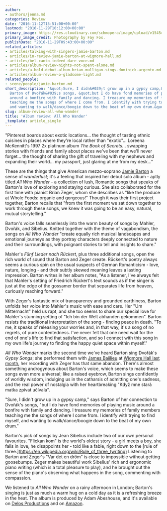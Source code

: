 ```yaml
---
author:
- authors/jenna.md
categories: Review
date: "2016-11-12T15:51:00+00:00"
lastmod: "2016-11-29T10:12:00+00:00"
primary_image: https://res.cloudinary.com/schmopera/image/upload/v1545409169/media/webhook-uploads/1478965911421/2016-11-12---All-Who-Wander-Cover.jpg.jpg
primary_image_credit: Photography by Fay Fox.
publishDate: "2016-11-29T09:43:00+00:00"
related_articles:
- articles/talking-with-singers-jamie-barton.md
- articles/in-review-jamie-barton-at-wigmore-hall.md
- articles/bel-canto-indeed-dare-voce.md
- articles/album-review-nights-not-spent-alone.md
- articles/a-bold-debut-album-brian-mulligan-sings-dominick-argento.md
- articles/album-review-o-gladsome-light.md
related_people:
- scene/people/jamie-barton.md
short_description: '&quot;Sure, I didn&#039;t grow up in a gypsy camp,&quot; says
  Barton of Dvořák&#039;s songs, &quot;but I do have fond memories of playing music
  around a bonfire with family and dancing. I treasure my memories of family members
  teaching me the songs of where I come from. I identify with trying to find myself,
  and wanting to walk/dance/boogie down to the beat of my own drum.&quot;'
slug: album-review-all-who-wander
title: 'Album review: All Who Wander'
_template: article_single
---
```


"Pinterest boards about exotic locations... the thought of tasting ethnic cuisines in places where they're local rather than "exotic"... Loreena McKennitt's 1997 2x platinum album *The Book of Secrets*... swapping stories with friends and family about places we've been that we'll never forget... the thought of sharing the gift of traveling with my nephews and expanding their world... my passport, just glaring at me from my desk..."

These are the things that give American mezzo-soprano [Jamie Barton](/talking-with-singers-jamie-barton/) a sense of *wanderlust*; it's a feeling that inspired her debut solo album - aptly titled *All Who Wander* - a collection of lush, Romantic songs that speaks of Barton's love of exploring and staying curious. She also collaborated for the first time with pianist Brian Zeger, whom she describes as "like the produce at Whole Foods: organic and gorgeous!" Though it was their first project together, Barton recalls that "from the first moment we sat down together to work through these songs, we knew it was going to be an easy, natural, mutual storytelling."

Barton's voice falls seamlessly into the warm beauty of songs by Mahler, Dvořák, and Sibelius. Knitted together with the theme of vagabondism, the songs on *All Who Wander* "create equally rich musical landscapes and emotional journeys as they portray characters deeply connected to nature and their surroundings, with poignant stories to tell and insights to share."

Mahler's *Fünf Lieder nach Rückert*, plus three additional songs, open the rich world of sound that Barton and Zeger create. Rückert's poetry always seems a curious spin on the usual suspects of German Romanticism - love, nature, longing - and their subtly skewed meaning leaves a lasting impression. Barton writes in her album notes, "As a listener, I've always felt that Mahler's setting of Friedrich Rückert's text sounds as if the singer is just at the edge of the gossamer border that separates life from heaven, curiously reaching forward."

With Zeger's fantastic mix of transparency and grounded earthiness, Barton unfolds her voice into Mahler's music with ease and care. Her "Um Mitternacht" held us rapt, and she too seems to share our special love for Mahler's stunning setting of "Ich bin der Welt abhanden gekommen". Barton resists the traditional interpretation of the song - finding peace in death. "To me, it speaks of releasing your worries and, in that way, it's a song of no regrets, of pure contentedness. I've never felt that one need wait for the end of one's life to find that satisfaction, and so I connect with this song in my own life's journey to finding the happy quiet space within myself."

*All Who Wander* marks the second time we've heard Barton sing Dvořák's *Gypsy Songs*; she performed them with [James Baiilieu](/scene/people/james-baillieu/) at [Wigmore Hall last month](/in-review-jamie-barton-at-wigmore-hall/), her recording with Zeger has that same abandon. There's almost something androgynous about Barton's voice, which seems to make these songs even more universal; like a raised eyebrow, Barton sings confidently of worldly wisdom, indulging us in the catharsis of admitting one's sadness, and the real power of nostalgia with her heartbreaking "Když mne stará matka zpívat učívala". 

"Sure, I didn't grow up in a gypsy camp," says Barton of her connection to Dvořák's songs, "but I do have fond memories of playing music around a bonfire with family and dancing.  I treasure my memories of family members teaching me the songs of where I come from.  I identify with trying to find myself, and wanting to walk/dance/boogie down to the beat of my own drum." 

Barton's pick of songs by Jean Sibelius include two of our own personal favourites. "Flickan kom" is the world's oldest story - a girl meets a boy, she falls in love, he disappoints her - told like a fable, right down to the [rule of three.](https://en.wikipedia.org/wiki/Rule_of_three_(writing) Listening to Barton and Zeger's "Var det en dröm" is close to impossible without getting goosebumps. Zeger makes beautiful work Sibelius' rich and ergonomic piano writing (which is a total pleasure to play), and he brought out the sense of the piano's observing what happens in the song, commenting with compassion.

We listened to *All Who Wander* on a rainy afternoon in London; Barton's singing is just as much a warm hug on a cold day as it is a refreshing breeze in the heat. The album is produced by Adam Abeshouse, and it's available on [Delos Productions](https://delosmusic.com/recording/jamie-barton-all-who-wander/) and on [Amazon](https://www.amazon.com/dp/B01LYXJOSF/).
